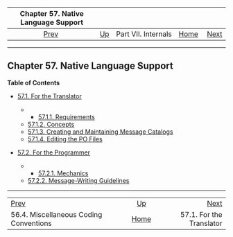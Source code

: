 <!--?xml version="1.0" encoding="UTF-8" standalone="no"?-->

|                    Chapter 57. Native Language Support                    |                                            |                     |                                                       |                                                         |
| :-----------------------------------------------------------------------: | :----------------------------------------- | :-----------------: | ----------------------------------------------------: | ------------------------------------------------------: |
| [Prev](source-conventions.html "56.4. Miscellaneous Coding Conventions")  | [Up](internals.html "Part VII. Internals") | Part VII. Internals | [Home](index.html "PostgreSQL 17devel Documentation") |  [Next](nls-translator.html "57.1. For the Translator") |

***

## Chapter 57. Native Language Support

**Table of Contents**

* [57.1. For the Translator](nls-translator.html)

  * *   [57.1.1. Requirements](nls-translator.html#NLS-TRANSLATOR-REQUIREMENTS)
  * [57.1.2. Concepts](nls-translator.html#NLS-TRANSLATOR-CONCEPTS)
  * [57.1.3. Creating and Maintaining Message Catalogs](nls-translator.html#NLS-TRANSLATOR-MESSAGE-CATALOGS)
  * [57.1.4. Editing the PO Files](nls-translator.html#NLS-TRANSLATOR-EDITING-PO)

* [57.2. For the Programmer](nls-programmer.html)

  * *   [57.2.1. Mechanics](nls-programmer.html#NLS-MECHANICS)
  * [57.2.2. Message-Writing Guidelines](nls-programmer.html#NLS-GUIDELINES)

***

|                                                                           |                                                       |                                                         |
| :------------------------------------------------------------------------ | :---------------------------------------------------: | ------------------------------------------------------: |
| [Prev](source-conventions.html "56.4. Miscellaneous Coding Conventions")  |       [Up](internals.html "Part VII. Internals")      |  [Next](nls-translator.html "57.1. For the Translator") |
| 56.4. Miscellaneous Coding Conventions                                    | [Home](index.html "PostgreSQL 17devel Documentation") |                                57.1. For the Translator |
